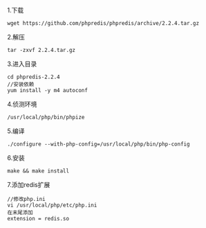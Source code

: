 1.下载

```
wget https://github.com/phpredis/phpredis/archive/2.2.4.tar.gz
```

2.解压

```
tar -zxvf 2.2.4.tar.gz
```

3.进入目录

```
cd phpredis-2.2.4
//安装依赖 
yum install -y m4 autoconf
```

4.侦测环境

```
/usr/local/php/bin/phpize
```

5.编译

```
./configure --with-php-config=/usr/local/php/bin/php-config
```

6.安装

```
make && make install
```

7.添加redis扩展

```
//修改php.ini
vi /usr/local/php/etc/php.ini
在末尾添加
extension = redis.so
```

